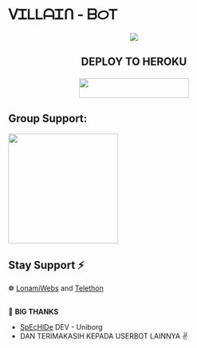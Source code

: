 #   ᐯᏆᏞᏞᗩᏆᑎ - ᗷᝪᎢ


<p align="center">
  <img src="https://telegra.ph/file/185e4b57a64e7df02d436.jpg">
</p>

## <p align="center">DEPLOY TO HEROKU</p>

<p align="center"><a href="https://telegram.dog/XTZ_HerokuBot"> <img src="https://img.shields.io/badge/Deploy%20To%20Heroku-blue?style=for-the-badge&logo=heroku" width="220" height="38.45"/></a></p>


## Group Support:

   <a href="https://t.me/MYALTW"><img src="https://img.shields.io/badge/Group%20Support-Telegram-blue" width=220px></a></p>


## Stay Support ⚡
❁   [LonamiWebs](https://github.com/LonamiWebs/) and [Telethon](https://github.com/LonamiWebs/Telethon)

##

🔰 **BIG THANKS**
*   [SpEcHlDe](https://GitHub.com/SpEcHiDe/UniBorg)   DEV - Uniborg 
*   DAN TERIMAKASIH KEPADA USERBOT LAINNYA ✌️
